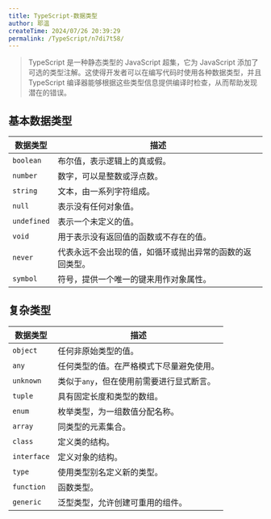 ```yaml
---
title: TypeScript-数据类型
author: 耶温
createTime: 2024/07/26 20:39:29
permalink: /TypeScript/n7di7t58/
---
```



> TypeScript 是一种静态类型的 JavaScript 超集，它为 JavaScript 添加了可选的类型注解。这使得开发者可以在编写代码时使用各种数据类型，并且 TypeScript 编译器能够根据这些类型信息提供编译时检查，从而帮助发现潜在的错误。

## 基本数据类型

| 数据类型          | 描述                                                         |
|-----------------|------------------------------------------------------------|
| `boolean`       | 布尔值，表示逻辑上的真或假。                                   |
| `number`        | 数字，可以是整数或浮点数。                                     |
| `string`        | 文本，由一系列字符组成。                                       |
| `null`          | 表示没有任何对象值。                                           |
| `undefined`     | 表示一个未定义的值。                                           |
| `void`          | 用于表示没有返回值的函数或不存在的值。                         |
| `never`         | 代表永远不会出现的值，如循环或抛出异常的函数的返回类型。       |
| `symbol`        | 符号，提供一个唯一的键来用作对象属性。                           |

## 复杂类型

| 数据类型          | 描述                                                         |
|-----------------|------------------------------------------------------------|
| `object`        | 任何非原始类型的值。                                           |
| `any`           | 任何类型的值。在严格模式下尽量避免使用。                         |
| `unknown`       | 类似于`any`，但在使用前需要进行显式断言。                       |
| `tuple`         | 具有固定长度和类型的数组。                                     |
| `enum`          | 枚举类型，为一组数值分配名称。                                 |
| `array`         | 同类型的元素集合。                                             |
| `class`         | 定义类的结构。                                                 |
| `interface`     | 定义对象的结构。                                               |
| `type`          | 使用类型别名定义新的类型。                                     |
| `function`      | 函数类型。                                                     |
| `generic`       | 泛型类型，允许创建可重用的组件。                               |    



